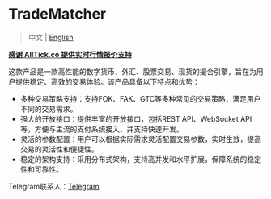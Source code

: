 # TradeMatcher

> 中文 | [English](https://github.com/TradeMatcher/.github/blob/master/profile/README.md)
 
**[感谢 AllTick.co 提供实时行情报价支持](https://github.com/alltick)**

这款产品是一款高性能的数字货币、外汇、股票交易、现货的撮合引擎，旨在为用户提供稳定、高效的交易体验。该产品具备以下特点和优势：

- 多种交易策略支持：支持FOK、FAK、GTC等多种常见的交易策略，满足用户不同的交易需求。
- 强大的开放接口：提供丰富的开放接口，包括REST API、WebSocket API等，方便与主流的支付系统接入，并支持快速开发。 
- 灵活的参数配置：用户可以根据实际需求灵活配置交易参数，实时生效，提高交易的灵活性和便捷性。
- 稳定的架构支持：采用分布式架构，支持高并发和水平扩展，保障系统的稳定性和可靠性。

Telegram联系人：[Telegram](https://t.me/Nana_support).
